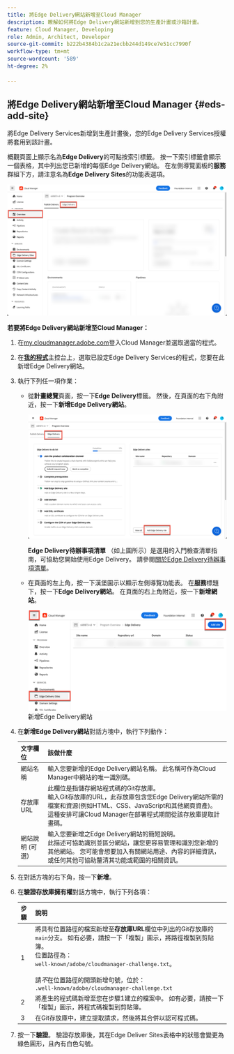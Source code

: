 ```yaml
---
title: 將Edge Delivery網站新增至Cloud Manager
description: 瞭解如何將Edge Delivery網站新增到您的生產計畫或沙箱計畫。
feature: Cloud Manager, Developing
role: Admin, Architect, Developer
source-git-commit: b222b4384b1c2a21ecbb244d149ce7e51cc7990f
workflow-type: tm+mt
source-wordcount: '589'
ht-degree: 2%

---
```



## 將Edge Delivery網站新增至Cloud Manager {#eds-add-site}

將Edge Delivery Services新增到生產計畫後，您的Edge Delivery Services授權將套用到該計畫。

概觀頁面上顯示名為&#x200B;**Edge Delivery**&#x200B;的可點按索引標籤。 按一下索引標籤會顯示一個表格，其中列出您已新增的每個Edge Delivery網站。 在左側導覽面板的&#x200B;**服務**&#x200B;群組下方，請注意名為&#x200B;**Edge Delivery Sites**&#x200B;的功能表選項。

![總覽頁面在左側導覽面板中顯示Edge Delivery Sites，並在Edge Delivery索引標籤右側顯示Publish傳送索引標籤](/help/implementing/cloud-manager/assets/cm-overview-eds.png)

**若要將Edge Delivery網站新增至Cloud Manager：**

1. 在[my.cloudmanager.adobe.com](https://my.cloudmanager.adobe.com/)登入Cloud Manager並選取適當的程式。
1. 在&#x200B;**[我的程式](/help/implementing/cloud-manager/navigation.md#my-programs)**&#x200B;主控台上，選取已設定Edge Delivery Services的程式，您要在此新增Edge Delivery網站。
1. 執行下列任一項作業：
   * 從&#x200B;**計畫總覽**&#x200B;頁面，按一下&#x200B;**Edge Delivery**&#x200B;標籤。 然後，在頁面的右下角附近，按一下&#x200B;**新增Edge Delivery網站**。

     ![從Edge Delivery索引標籤新增Edge Delivery網站](/help/implementing/cloud-manager/assets/cm-eds-add1.png)

     **Edge Delivery待辦事項清單** （如上圖所示）是選用的入門檢查清單指南，可協助您開始使用Edge Delivery。 請參閱[關於Edge Delivery待辦事項清單](#ed-todo-list)。

   * 在頁面的左上角，按一下漢堡圖示以顯示左側導覽功能表。 在&#x200B;**服務**&#x200B;標題下，按一下&#x200B;**Edge Delivery網站**。 在頁面的右上角附近，按一下&#x200B;**新增網站**。

     ![從Edge Delivery Sites按鈕](/help/implementing/cloud-manager/assets/cm-eds-add2.png)新增Edge Delivery網站

1. 在&#x200B;**新增Edge Delivery網站**&#x200B;對話方塊中，執行下列動作：

   | 文字欄位 | 該做什麼 |
   | --- | --- |
   | 網站名稱 | 輸入您要新增的Edge Delivery網站名稱。 此名稱可作為Cloud Manager中網站的唯一識別碼。 |
   | 存放庫 URL | 此欄位是指儲存網站程式碼的Git存放庫。<br>輸入Git存放庫的URL，此存放庫包含您Edge Delivery網站所需的檔案和資源(例如HTML、CSS、JavaScript和其他網頁資產)。 這種安排可讓Cloud Manager在部署程式期間從該存放庫提取計畫碼。 |
   | 網站說明 (可選) | 輸入您要新增之Edge Delivery網站的簡短說明。<br>此描述可協助識別並區分網站，讓您更容易管理和識別您新增的其他網站。 您可能會想要加入有關網站用途、內容的詳細資訊，或任何其他可協助釐清其功能或範圍的相關資訊。 |

1. 在對話方塊的右下角，按一下&#x200B;**新增**。

1. 在&#x200B;**驗證存放庫擁有權**&#x200B;對話方塊中，執行下列各項：

   | 步驟 | 說明 |
   | --- | --- |
   | 1 | 將具有位置路徑的檔案新增至&#x200B;**存放庫URL**&#x200B;欄位中列出的Git存放庫的`main`分支。 如有必要，請按一下「複製」圖示，將路徑複製到剪貼簿。<br>位置路徑為：<br>`well-known/adobe/cloudmanager-challenge.txt`。<br><br>請&#x200B;*不*&#x200B;在位置路徑的開頭新增句號，位於：<br>`.well-known/adobe/cloudmanager-challenge.txt` |
   | 2 | 將產生的程式碼新增至您在步驟1建立的檔案中。 如有必要，請按一下「複製」圖示，將程式碼複製到剪貼簿。 |
   | 3 | 在Git存放庫中，建立提取請求，然後將其合併以認可程式碼。 |

1. 按一下&#x200B;**驗證**。 驗證存放庫後，其在Edge Deliver Sites表格中的狀態會變更為綠色圓形，且內有白色勾號。
